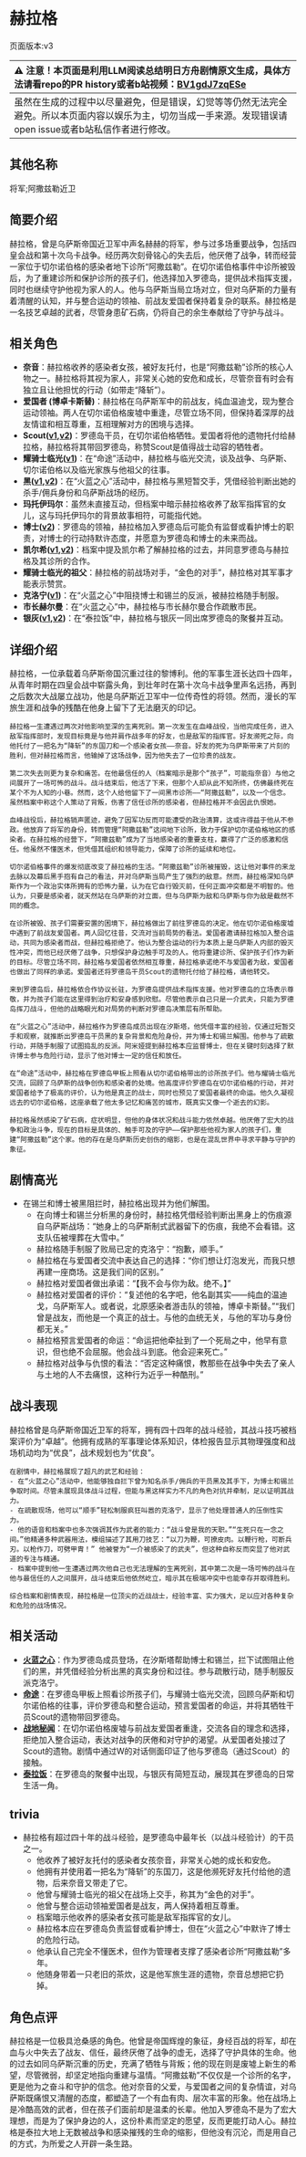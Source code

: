 # 赫拉格
页面版本:v3
 

| :warning: 注意！本页面是利用LLM阅读总结明日方舟剧情原文生成，具体方法请看repo的PR history或者b站视频：[BV1gdJ7zqESe](https://www.bilibili.com/video/BV1gdJ7zqESe/)         |
|:----------------------------|
| 虽然在生成的过程中以尽量避免，但是错误，幻觉等等仍然无法完全避免。所以本页面内容以娱乐为主，切勿当成一手来源。发现错误请open issue或者b站私信作者进行修改。|



## 其他名称
将军;阿撒兹勒近卫
## 简要介绍
赫拉格，曾是乌萨斯帝国近卫军中声名赫赫的将军，参与过多场重要战争，包括四皇会战和第十次乌卡战争。经历两次刻骨铭心的失去后，他厌倦了战争，转而经营一家位于切尔诺伯格的感染者地下诊所“阿撒兹勒”。在切尔诺伯格事件中诊所被毁后，为了重建诊所和保护诊所的孩子们，他选择加入罗德岛，提供战术指挥支援，同时也继续守护他视为家人的人。他与乌萨斯当局立场对立，但对乌萨斯的力量有着清醒的认知，并与整合运动的领袖、前战友爱国者保持着复杂的联系。赫拉格是一名技艺卓越的武者，尽管身患矿石病，仍将自己的余生奉献给了守护与战斗。
## 相关角色
-   **奈音**：赫拉格收养的感染者女孩，被好友托付，也是“阿撒兹勒”诊所的核心人物之一。赫拉格将其视为家人，非常关心她的安危和成长，尽管奈音有时会有独立且让他担忧的行动（如带走“降斩”）。
-   **爱国者 (博卓卡斯替)**：赫拉格在乌萨斯军中的前战友，纯血温迪戈，现为整合运动领袖。两人在切尔诺伯格废墟中重逢，尽管立场不同，但保持着深厚的战友情谊和相互尊重，互相理解对方的困境与选择。
-   **Scout([v1](../chars/extended_char_Scout.md),[v2](extended_char_Scout.md))**：罗德岛干员，在切尔诺伯格牺牲。爱国者将他的遗物托付给赫拉格，赫拉格将其带回罗德岛，称赞Scout是值得战士动容的牺牲者。
-   **耀骑士临光([v1](../chars/char_1014_nearl2.md))**：在“命途”活动中，赫拉格与临光交流，谈及战争、乌萨斯、切尔诺伯格以及临光家族与他祖父的往事。
-   **黑([v1](../chars/char_340_shwaz.md),[v2](char_340_shwaz.md))**：在“火蓝之心”活动中，赫拉格与黑短暂交手，凭借经验判断出她的杀手/佣兵身份和乌萨斯战场的经历。
-   **玛托伊玛尔**：虽然未直接互动，但档案中暗示赫拉格收养了敌军指挥官的女儿，这与玛托伊玛尔的背景故事相符，可能指代她。
-   **博士([v2](extended_char_bo_shi.md))**：罗德岛的领袖，赫拉格加入罗德岛后可能负有监督或看护博士的职责，对博士的行动持默许态度，并愿意为罗德岛和博士的未来而战。
-   **凯尔希([v1](../chars/char_003_kalts.md),[v2](char_003_kalts.md))**：档案中提及凯尔希了解赫拉格的过去，并同意罗德岛与赫拉格及其诊所的合作。
-   **耀骑士临光的祖父**：赫拉格的前战场对手，“金色的对手”，赫拉格对其军事才能表示赞赏。
-   **克洛宁([v1](../chars/extended_char_ke_luo_ning.md))**：在“火蓝之心”中阻挠博士和锡兰的反派，被赫拉格随手制服。
-   **市长赫尔曼**：在“火蓝之心”中，赫拉格与市长赫尔曼合作疏散市民。
-   **银灰([v1](../chars/char_172_svrash.md),[v2](char_172_svrash.md))**：在“泰拉饭”中，赫拉格与银灰一同出席罗德岛的聚餐并互动。
## 详细介绍
赫拉格，一位承载着乌萨斯帝国沉重过往的黎博利。他的军事生涯长达四十四年，从青年时期在四皇会战中崭露头角，到壮年时在第十次乌卡战争里声名远扬，再到之后数次大战屡立战功，他是乌萨斯近卫军中一位传奇性的将领。然而，漫长的军旅生涯和战争的残酷在他身上留下了无法磨灭的印记。

    赫拉格一生遭遇过两次对他影响至深的生离死别。第一次发生在血峰战役，当他完成任务，进入敌军指挥部时，发现目标竟是与他并肩作战多年的好友，也是敌军的指挥官。好友濒死之际，向他托付了一把名为“降斩”的东国刀和一个感染者女孩——奈音。好友的死为乌萨斯带来了片刻的胜利，但对赫拉格而言，他输掉了这场战争，因为他失去了一位珍贵的战友。

    第二次失去则更为复杂和痛苦。在他最信任的人（档案暗示是那个“孩子”，可能指奈音）与他之间展开了一场可怖的战斗。战斗结束后，他活了下来，但那个人却从此不知所终，仿佛最终死在某个不为人知的小巷。然而，这个人给他留下了一间黑市诊所——“阿撒兹勒”，以及一个信念。虽然档案中称这个人策动了背叛，伤害了信任诊所的感染者，但赫拉格并不会因此仇恨她。

    血峰战役后，赫拉格销声匿迹，避免了因军功反而可能遭受的政治清算，这或许得益于他从不参政。他放弃了将军的身份，转而管理“阿撒兹勒”这间地下诊所，致力于保护切尔诺伯格地区的感染者。在赫拉格的经营下，“阿撒兹勒”成为了当地感染者的重要支柱，赢得了广泛的感激和信任。他虽然不懂医术，但凭借其组织和领导能力，保障了诊所的延续和地位。

    切尔诺伯格事件的爆发彻底改变了赫拉格的生活。“阿撒兹勒”诊所被摧毁，这让他对事件的来龙去脉以及幕后黑手抱有自己的看法，并对乌萨斯当局产生了强烈的敌意。然而，赫拉格深知乌萨斯作为一个政治实体所拥有的恐怖力量，认为在它自行毁灭前，任何正面冲突都是不明智的。他认为，只要是感染者，就天然站在乌萨斯的对立面，但与乌萨斯为敌和乌萨斯与你为敌是截然不同的概念。

    在诊所被毁、孩子们需要安置的困境下，赫拉格做出了前往罗德岛的决定。他在切尔诺伯格废墟中遇到了前战友爱国者。两人回忆往昔，交流对当前局势的看法。爱国者邀请赫拉格加入整合运动，共同为感染者而战，但赫拉格拒绝了。他认为整合运动的行为本质上是乌萨斯人内部的毁灭性冲突，而他已经厌倦了战争，只想保护身边触手可及的人。他将重建诊所、保护孩子们作为新的目标。尽管立场不同，赫拉格与爱国者依然相互尊重，赫拉格承诺绝不与爱国者为敌，爱国者也做出了同样的承诺。爱国者还将罗德岛干员Scout的遗物托付给了赫拉格，请他转交。

    来到罗德岛后，赫拉格依合作协议长驻，为罗德岛提供战术指挥支援。他对罗德岛的立场表示尊敬，并为孩子们能在这里得到治疗和安身感到欣慰。尽管他表示自己只是一介武夫，只能为罗德岛挥刀战斗，但他的战略眼光和对局势的判断对罗德岛决策层有所帮助。

    在“火蓝之心”活动中，赫拉格作为罗德岛成员出现在汐斯塔，他凭借丰富的经验，仅通过短暂交手和观察，就推断出罗德岛干员黑的复杂背景和危险身份，并为博士和锡兰解围。他参与了疏散行动，并随手制服了试图捣乱的反派。阿米娅提到赫拉格本应监督博士，但在关键时刻选择了默许博士参与危险行动，显示了他对博士一定的信任和放任。

    在“命途”活动中，赫拉格在罗德岛甲板上照看从切尔诺伯格带出的诊所孩子们。他与耀骑士临光交流，回顾了乌萨斯的战争创伤和感染者的处境。他高度评价罗德岛在切尔诺伯格的行动，并对爱国者给予了极高的评价，认为他是真正的战士，同时也预见了爱国者最终的命运。他久久凝视远去的切尔诺伯格，这座承载了他太多记忆和痛苦的城市，既真实又像一个逝去的幻影。

    赫拉格虽然感染了矿石病，症状明显，但他的身体状况和战斗能力依然卓越。他厌倦了宏大的战争和政治斗争，现在的目标是具体的、触手可及的守护——保护那些他视为家人的孩子们，重建“阿撒兹勒”这个家。他的存在是乌萨斯历史创伤的缩影，也是在混乱世界中寻求平静与守护的象征。
## 剧情高光
-   在锡兰和博士被黑阻拦时，赫拉格出现并为他们解围。
    -   在向博士和锡兰分析黑的身份时，赫拉格凭借经验判断出黑身上的伤痕源自乌萨斯战场：“她身上的乌萨斯制式武器留下的伤痕，我绝不会看错。这支队伍被埋葬在大雪中。”
    -   赫拉格随手制服了败局已定的克洛宁：“抱歉，顺手。”
    -   赫拉格在与爱国者交流中表达自己的选择：“你们想让灯泡发光，而我只想再建一座商场。这是我们间的区别。”
    -   赫拉格对爱国者做出承诺：“【我不会与你为敌。绝不。】”
    -   赫拉格对爱国者的评价：“复述他的名字吧，他名副其实——纯血的温迪戈，乌萨斯军人。或者说，北原感染者游击队的领袖，博卓卡斯替。”“我们曾是战友，而他是一个真正的战士。与他的血统无关，与他的军功与身份都无关。”
    -   赫拉格预言爱国者的命运：“命运把他牵扯到了一个死局之中，他早有意识，但也绝不会屈服。他会战斗到底。他会迎来死亡。”
    -   赫拉格对战争与仇恨的看法：“否定这种痛恨，教那些在战争中失去了亲人与土地的人不去痛恨，这种行为近乎一种酷刑。”
## 战斗表现
赫拉格曾是乌萨斯帝国近卫军的将军，拥有四十四年的战斗经验，其战斗技巧被档案评价为“卓越”。他拥有成熟的军事理论体系知识，体检报告显示其物理强度和战场机动均为“优良”，战术规划也为“优良”。

    在剧情中，赫拉格展现了超凡的武艺和经验：
    - 在“火蓝之心”活动中，他能够独自拦下曾为知名杀手/佣兵的干员黑及其手下，为博士和锡兰争取时间。尽管未展现具体战斗过程，但能与黑这样实力不凡的角色对抗并牵制，足以证明其战力。
    - 在疏散现场，他可以“顺手”轻松制服疯狂叫嚣的克洛宁，显示了他处理普通人的压倒性实力。
    - 他的语音和档案中也多次强调其作为武者的能力：“战斗曾是我的天职。”“生死只在一念之间。”他精通多种武器用法，模组描述了其用刀技艺：“以刀为鞭，可撩皮肉。以鞭行枪，可断兵刃。以枪作刀，可劈甲胄！” 他被誉为“一介被感染了的武夫”，但这种自称反而突显了他对武道的专注与精通。
    - 档案中提到他一生遭遇过两次他自己也无法理解的生离死别，其中第二次是一场可怖的战斗在他与最信任的人之间展开，战斗结束后他依然屹立，暗示其在极端冲突中也能幸存并取得胜利。

    综合档案和剧情表现，赫拉格是一位顶尖的近战战士，经验丰富、实力强大，足以应对各种复杂和危险的战场情况。
## 相关活动
-   **[火蓝之心](../stories/act3d0.md)**：作为罗德岛成员登场，在汐斯塔帮助博士和锡兰，拦下试图阻止他们的黑，并凭借经验分析出黑的真实身份和过往。参与疏散行动，随手制服反派克洛宁。
-   **[命途](../stories/story_helage_set_1.md)**：在罗德岛甲板上照看诊所孩子们，与耀骑士临光交流，回顾乌萨斯和切尔诺伯格的往事，评价罗德岛和整合运动，预言爱国者的命运，并将其牺牲干员Scout的遗物带回罗德岛。
-   **[战地秘闻](../stories/act4d0.md)**：在切尔诺伯格废墟与前战友爱国者重逢，交流各自的理念和选择，拒绝加入整合运动，表达对战争的厌倦和对守护的渴望。从爱国者处接过了Scout的遗物。剧情中通过W的对话侧面印证了他与罗德岛（通过Scout）的接触。
-   **[泰拉饭](../stories/act36side.md)**：在罗德岛的聚餐中出现，与银灰有简短互动，展现其在罗德岛的日常生活一角。
## trivia
- 赫拉格有超过四十年的战斗经验，是罗德岛中最年长（以战斗经验计）的干员之一。
    - 他收养了被好友托付的感染者女孩奈音，非常关心她的成长和安危。
    - 他拥有并使用着一把名为“降斩”的东国刀，这是他濒死好友托付给他的遗物，后来奈音又带走了它。
    - 他曾与耀骑士临光的祖父在战场上交手，称其为“金色的对手”。
    - 他曾与整合运动领袖爱国者是战友，两人保持着相互尊重。
    - 档案暗示他收养的感染者女孩可能是敌军指挥官的女儿。
    - 赫拉格本应在罗德岛负责监督或看护博士，但在“火蓝之心”中默许了博士的危险行动。
    - 他承认自己完全不懂医术，但作为管理者支撑了感染者诊所“阿撒兹勒”多年。
    - 他随身带着一只老旧的茶炊，这是他军旅生涯的遗物，奈音总想把它扔掉。
## 角色点评
赫拉格是一位极具沧桑感的角色。他曾是帝国辉煌的象征，身经百战的将军，却在血与火中失去了战友、信任，最终厌倦了战争的虚无，选择了守护具体的生命。他的过去如同乌萨斯沉重的历史，充满了牺牲与背叛；他的现在则是废墟上新生的希望，尽管微弱，却坚定地指向重建与温情。“阿撒兹勒”不仅仅是一个诊所的名字，更是他为之奋斗和守护的信念。他对奈音的父爱，与爱国者之间的复杂情谊，对乌萨斯既痛恨又清醒的态度，都塑造了一个有血有肉、层次丰富的形象。他在战场上是冷酷高效的武者，但在孩子们面前却是温柔的长辈。他加入罗德岛不是为了宏大理想，而是为了保护身边的人，这份朴素而坚定的愿望，反而更能打动人心。赫拉格是泰拉大地上无数被战争和感染摧残的生命的缩影，但他没有沉沦，而是用自己的方式，为所爱之人开辟一条生路。